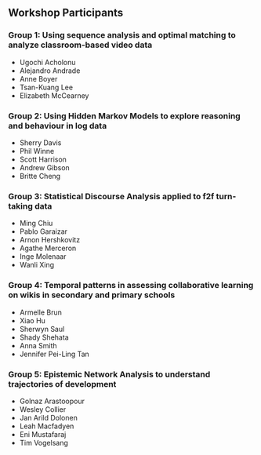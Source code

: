 ## Workshop Participants

### Group 1: Using sequence analysis and optimal matching to analyze classroom-based video data

- Ugochi Acholonu
- Alejandro Andrade
- Anne Boyer
- Tsan-Kuang Lee
- Elizabeth McCearney

### Group 2: Using Hidden Markov Models to explore reasoning and behaviour in log data

- Sherry Davis
- Phil Winne
- Scott Harrison
- Andrew Gibson
- Britte Cheng

### Group 3: Statistical Discourse Analysis applied to f2f turn-taking data

- Ming Chiu
- Pablo Garaizar
- Arnon Hershkovitz
- Agathe Merceron
- Inge Molenaar
- Wanli Xing

### Group 4: Temporal patterns in assessing collaborative learning on wikis in secondary and primary schools

- Armelle Brun
- Xiao Hu
- Sherwyn Saul
- Shady Shehata
- Anna Smith
- Jennifer Pei-Ling Tan

### Group 5: Epistemic Network Analysis to understand trajectories of development

- Golnaz Arastoopour
- Wesley Collier
- Jan Arild Dolonen
- Leah Macfadyen
- Eni Mustafaraj
- Tim Vogelsang
